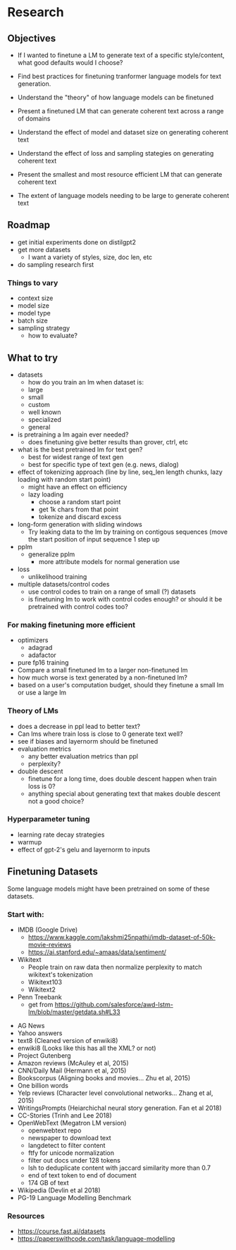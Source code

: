 # Research

## Objectives

-   If I wanted to finetune a LM to generate text of a specific style/content, what good defaults would I choose?

-   Find best practices for finetuning tranformer language models for text generation.
-   Understand the "theory" of how language models can be finetuned
-   Present a finetuned LM that can generate coherent text across a range of domains
-   Understand the effect of model and dataset size on generating coherent text
-   Understand the effect of loss and sampling stategies on generating coherent text
-   Present the smallest and most resource efficient LM that can generate coherent text
-   The extent of language models needing to be large to generate coherent text

## Roadmap

-   get initial experiments done on distilgpt2
-   get more datasets
    -   I want a variety of styles, size, doc len, etc
-   do sampling research first

### Things to vary

-   context size
-   model size
-   model type
-   batch size
-   sampling strategy
    -   how to evaluate?

## What to try

-   datasets
    -   how do you train an lm when dataset is:
    -   large
    -   small
    -   custom
    -   well known
    -   specialized
    -   general
-   is pretraining a lm again ever needed?
    -   does finetuning give better results than grover, ctrl, etc
-   what is the best pretrained lm for text gen?
    -   best for widest range of text gen
    -   best for specific type of text gen (e.g. news, dialog)
-   effect of tokenizing approach (line by line, seq_len length chunks, lazy loading with random start point)
    -   might have an effect on efficiency
    -   lazy loading
        -   choose a random start point
        -   get 1k chars from that point
        -   tokenize and discard excess
-   long-form generation with sliding windows
    -   Try leaking data to the lm by training on contigous sequences (move the start position of input sequence 1 step up
-   pplm
    -   generalize pplm
        -   more attribute models for normal generation use
-   loss
    -   unlikelihood training
-   multiple datasets/control codes
    -   use control codes to train on a range of small (?) datasets
    -   is finetuning lm to work with control codes enough? or should it be pretrained with control codes too?

### For making finetuning more efficient

-   optimizers
    -   adagrad
    -   adafactor
-   pure fp16 training
-   Compare a small finetuned lm to a larger non-finetuned lm
-   how much worse is text generated by a non-finetuned lm?
-   based on a user's computation budget, should they finetune a small lm or use a large lm

### Theory of LMs

-   does a decrease in ppl lead to better text?
-   Can lms where train loss is close to 0 generate text well?
-   see if biases and layernorm should be finetuned
-   evaluation metrics
    -   any better evaluation metrics than ppl
    -   perplexity?
-   double descent
    -   finetune for a long time, does double descent happen when train loss is 0?
    -   anything special about generating text that makes double descent not a good choice?

### Hyperparameter tuning

-   learning rate decay strategies
-   warmup
-   effect of gpt-2's gelu and layernorm to inputs

## Finetuning Datasets

Some language models might have been pretrained on some of these datasets.

### Start with:

-   IMDB (Google Drive)
    -   https://www.kaggle.com/lakshmi25npathi/imdb-dataset-of-50k-movie-reviews
    -   https://ai.stanford.edu/~amaas/data/sentiment/
-   Wikitext
    -   People train on raw data then normalize perplexity to match wikitext's tokenization
    -   Wikitext103
    -   Wikitext2
-   Penn Treebank
    -   get from https://github.com/salesforce/awd-lstm-lm/blob/master/getdata.sh#L33

*   AG News
*   Yahoo answers
*   text8 (Cleaned version of enwiki8)
*   enwiki8 (Looks like this has all the XML? or not)
*   Project Gutenberg
*   Amazon reviews (McAuley et al, 2015)
*   CNN/Daily Mail (Hermann et al, 2015)
*   Bookscorpus (Aligning books and movies... Zhu et al, 2015)
*   One billion words
*   Yelp reviews (Character level convolutional networks... Zhang et al, 2015)
*   WritingsPrompts (Heiarchichal neural story generation. Fan et al 2018)
*   CC-Stories (Trinh and Lee 2018)
*   OpenWebText (Megatron LM version)
    -   openwebtext repo
    -   newspaper to download text
    -   langdetect to filter content
    -   ftfy for unicode normalization
    -   filter out docs under 128 tokens
    -   lsh to deduplicate content with jaccard similarity more than 0.7
    -   end of text token to end of document
    -   174 GB of text
*   Wikipedia (Devlin et al 2018)
*   PG-19 Language Modelling Benchmark

### Resources

-   https://course.fast.ai/datasets
-   https://paperswithcode.com/task/language-modelling
